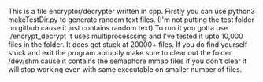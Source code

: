 This is a file encryptor/decrypter written in cpp.
Firstly you can use python3 makeTestDir.py to generate random text files. (I'm not putting the test folder on github cause it just contains random text)
To run it you gotta use ./encrypt_decrypt 
It uses multiprocesssing and I've tested it upto 10,000 files in the folder. 
It does get stuck at 20000+ files.
If you do find yourself stuck and exit the program abruptly make sure to clear out the folder /dev/shm cause it contains the semaphore mmap files if you don't clear it will stop working even with same executable on smaller number of files.


